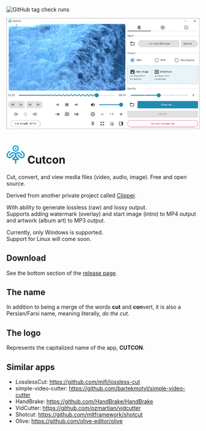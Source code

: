 ![GitHub tag check runs](https://img.shields.io/github/check-runs/mahozad/cutcon/prod?label=tests)

<div align="center">
  <picture>
    <source media="(prefers-color-scheme: dark)" srcset="raw/demo-dark.png">
    <source media="(prefers-color-scheme: light)" srcset="raw/demo-light.png">
    <img alt="Cutcon demo screenshot" src="raw/demo-light.png">
  </picture>
</div>

# <img src="raw/logo.svg" alt="Logo"> Cutcon
Cut, convert, and view media files (video, audio, image). Free and open source.

Derived from another private project called [Clipper](https://mahozad.ir/cutcon).

With ability to generate lossless (raw) and lossy output.  
Supports adding watermark (overlay) and start image (intro) to MP4 output and artwork (album art) to MP3 output.

Currently, only Windows is supported.  
Support for Linux will come soon.

## Download
See the bottom section of the [release page](https://github.com/mahozad/cutcon/releases).

## The name
In addition to being a merge of the words **cut** and **con**vert,
it is also a Persian/Farsi name, meaning literally, *do the cut*.

## The logo
Represents the capitalized name of the app, **CUTCON**.

## Similar apps
  - LosslessCut: https://github.com/mifi/lossless-cut
  - simple-video-cutter: https://github.com/bartekmotyl/simple-video-cutter
  - HandBrake: https://github.com/HandBrake/HandBrake
  - VidCutter: https://github.com/ozmartian/vidcutter
  - Shotcut: https://github.com/mltframework/shotcut
  - Olive: https://github.com/olive-editor/olive
